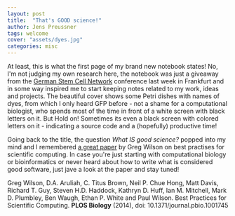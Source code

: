 ```yaml
---
layout: post
title:  "That's GOOD science!"
author: Jens Preussner
tags: welcome
cover: "assets/dyes.jpg"
categories: misc
---
```


At least, this is what the first page of my brand new notebook states! No, I'm not judging my own research here, the notebook was just a giveaway from the [German Stem Cell Network](http://www.gscn.org/Conferences/2015/Home.aspx) conference last week in Frankfurt and in some way inspired me to start keeping notes related to my work, ideas and projects.
The beautiful cover shows some Petri dishes with names of dyes, from which I only heard GFP before -  not a shame for a computational biologist, who spends most of the time in front of a white screen with black letters on it. 
But Hold on! Sometimes its even a black screen with colored letters on it - indicating a source code and a (hopefully) productive time! 

Going back to the title, the question *What IS good science?* popped into my mind and I remembered [a great paper](http://journals.plos.org/plosbiology/article?id=10.1371/journal.pbio.1001745) by Greg Wilson on best practises for scientific computing.
In case you're just starting with computational biology or bioinformatics or never heard about how to write what is considered good software, just jave a look at the paper and stay tuned!

Greg Wilson, D.A. Aruliah, C. Titus Brown, Neil P. Chue Hong, Matt Davis, Richard T. Guy, Steven H.D. Haddock, Kathryn D. Huff, Ian M. Mitchell, Mark D. Plumbley, Ben Waugh, Ethan P. White and Paul Wilson. Best Practices for Scientific Computing. **PLOS Biology** (2014), doi: 10.1371/journal.pbio.1001745

